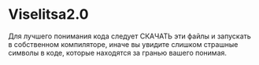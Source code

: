 # Viselitsa2.0
Для лучшего понимания кода следует СКАЧАТЬ эти файлы и запускать в собственном компиляторе, иначе вы увидите слишком страшные символы в коде, которые находятся за гранью вашего понимая.
